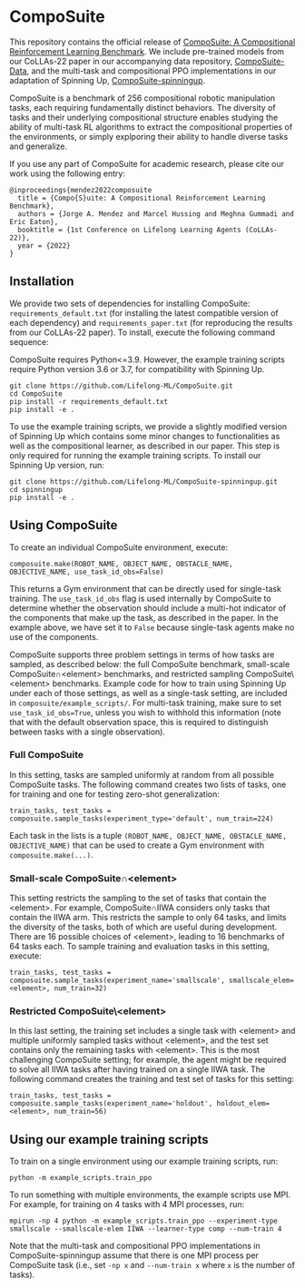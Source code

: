 # CompoSuite

This repository contains the official release of 
[CompoSuite: A Compositional Reinforcement Learning Benchmark](https://arxiv.org/pdf/2207.04136.pdf). We include pre-trained models from our CoLLAs-22 paper in our accompanying data repository, [CompoSuite-Data](https://github.com/Lifelong-ML/CompoSuite-Data), and the multi-task and compositional PPO implementations in our adaptation of Spinning Up, [CompoSuite-spinningup](https://github.com/Lifelong-ML/CompoSuite-spinningup).

CompoSuite is a benchmark of 256 compositional robotic manipulation tasks, each requiring fundamentally distinct behaviors. The diversity of tasks and their underlying compositional structure enables studying the ability of multi-task RL algorithms to extract the compositional properties of the environments, or simply explporing their ability to handle diverse tasks and generalize.

If you use any part of CompoSuite for academic research, please cite our work using the following entry:

```
@inproceedings{mendez2022composuite
  title = {Compo{S}uite: A Compositional Reinforcement Learning Benchmark},
  authors = {Jorge A. Mendez and Marcel Hussing and Meghna Gummadi and Eric Eaton},
  booktitle = {1st Conference on Lifelong Learning Agents (CoLLAs-22)},
  year = {2022}
}
```

## Installation

We provide two sets of dependencies for installing CompoSuite: `requirements_default.txt` (for installing the latest compatible version of each dependency) and `requirements_paper.txt` (for reproducing the results from our CoLLAs-22 paper). To install, execute the following command sequence:

CompoSuite requires Python<=3.9. However, the example training scripts require Python version 3.6 or 3.7, for compatibility with Spinning Up.

```
git clone https://github.com/Lifelong-ML/CompoSuite.git
cd CompoSuite
pip install -r requirements_default.txt
pip install -e .
```

To use the example training scripts, we provide a slightly modified version of Spinning Up which contains some minor changes to functionalities as well as the compositional learner, as described in our paper. This step is only required for running the example training scripts. To install our Spinning Up version, run:

```
git clone https://github.com/Lifelong-ML/CompoSuite-spinningup.git
cd spinningup
pip install -e .
```


## Using CompoSuite

To create an individual CompoSuite environment, execute:

```
composuite.make(ROBOT_NAME, OBJECT_NAME, OBSTACLE_NAME, OBJECTIVE_NAME, use_task_id_obs=False)
```

This returns a Gym environment that can be directly used for single-task training. The `use_task_id_obs` flag is used internally by CompoSuite to determine whether the observation should include a multi-hot indicator of the components that make up the task, as described in the paper. In the example above, we have set it to `False` because single-task agents make no use of the components.

CompoSuite supports three problem settings in terms of how tasks are sampled, as described below: the full CompoSuite benchmark, small-scale CompoSuite&cap;&#60;element&#62; benchmarks, and restricted sampling CompoSuite&#92;&#60;element&#62; benchmarks. Example code for how to train using Spinning Up under each of those settings, as well as a single-task setting, are included in `composuite/example_scripts/`. For multi-task training, make sure to set `use_task_id_obs=True`, unless you wish to withhold this information (note that with the default observation space, this is required to distinguish between tasks with a single observation).

### Full CompoSuite

In this setting, tasks are sampled uniformly at random from all possible CompoSuite tasks. The following command creates two lists of tasks, one for training and one for testing zero-shot generalization:

```
train_tasks, test_tasks = composuite.sample_tasks(experiment_type='default', num_train=224)
```

Each task in the lists is a tuple `(ROBOT_NAME, OBJECT_NAME, OBSTACLE_NAME, OBJECTIVE_NAME)` that can be used to create a Gym environment with `composuite.make(...)`.

### Small-scale CompoSuite&cap;&#60;element&#62;

This setting restricts the sampling to the set of tasks that contain the &#60;element&#62;. For example, CompoSuite&cap;IIWA considers only tasks that contain the IIWA arm. This restricts the sample to only 64 tasks, and limits the diversity of the tasks, both of which are useful during development. There are 16 possible choices of &#60;element&#62;, leading to 16 benchmarks of 64 tasks each. To sample training and evaluation tasks in this setting, execute:

```
train_tasks, test_tasks = composuite.sample_tasks(experiment_name='smallscale', smallscale_elem=<element>, num_train=32)
```

### Restricted CompoSuite&#92;&#60;element&#62;

In this last setting, the training set includes a single task with &#60;element&#62; and multiple uniformly sampled tasks without &#60;element&#62;, and the test set contains only the remaining tasks with &#60;element&#62;. This is the most challenging CompoSuite setting; for example, the agent might be required to solve all IIWA tasks after having trained on a single IIWA task. The following command creates the training and test set of tasks for this setting:

```
train_tasks, test_tasks = composuite.sample_tasks(experiment_name='holdout', holdout_elem=<element>, num_train=56)
```

## Using our example training scripts

To train on a single environment using our example training scripts, run:

```
python -m example_scripts.train_ppo
```

To run something with multiple environments, the example scripts use MPI. For example, for training on 4 tasks with 4 MPI processes, run:

```
mpirun -np 4 python -m example_scripts.train_ppo --experiment-type smallscale --smallscale-elem IIWA --learner-type comp --num-train 4
```

Note that the multi-task and compositional PPO implementations in CompoSuite-spinningup assume that there is one MPI process per CompoSuite task (i.e., set `-np x` and `--num-train x` where `x` is the number of tasks).

